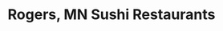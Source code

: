 ---
layout: city
title: Rogers, MN Sushi Restaurants
permalink: /minnesota/rogers/
stateAbbr: MN
stateName: Minnesota
cityName: Rogers

---